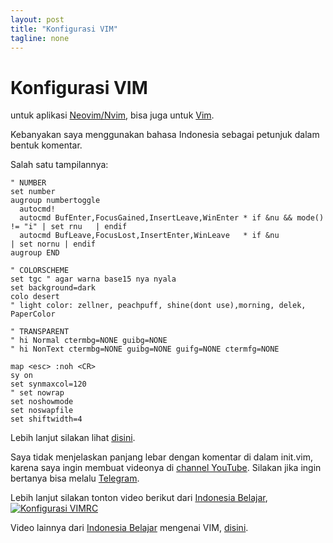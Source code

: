 ```yaml
---
layout: post
title: "Konfigurasi VIM"
tagline: none
---
```


# Konfigurasi VIM

untuk aplikasi [Neovim/Nvim](https://neovim.io/), bisa juga untuk [Vim](https://www.vim.org/).  

Kebanyakan saya menggunakan bahasa Indonesia sebagai petunjuk dalam bentuk komentar.  

Salah satu tampilannya:

```
" NUMBER
set number
augroup numbertoggle
  autocmd!
  autocmd BufEnter,FocusGained,InsertLeave,WinEnter * if &nu && mode() != "i" | set rnu   | endif
  autocmd BufLeave,FocusLost,InsertEnter,WinLeave   * if &nu                  | set nornu | endif
augroup END

" COLORSCHEME
set tgc " agar warna base15 nya nyala
set background=dark
colo desert
" light color: zellner, peachpuff, shine(dont use),morning, delek, PaperColor

" TRANSPARENT
" hi Normal ctermbg=NONE guibg=NONE
" hi NonText ctermbg=NONE guibg=NONE guifg=NONE ctermfg=NONE

map <esc> :noh <CR>
sy on
set synmaxcol=120
" set nowrap
set noshowmode
set noswapfile  
set shiftwidth=4  
```

Lebih lanjut silakan lihat [disini](https://github.com/ihsanpraditya/ihsanpraditya.github.io/tree/main/files/init.vim).

Saya tidak menjelaskan panjang lebar dengan komentar di dalam init.vim, karena saya ingin membuat videonya di [channel YouTube](https://m.youtube.com/channel/UCy6dWhcb_pWIUvuSjs6bxWw). Silakan jika ingin bertanya bisa melalu [Telegram](https://t.me/ihsan_praditya).  

Lebih lanjut silakan tonton video berikut dari [Indonesia Belajar](https://youtube.com/IndonesiaBelajarKomputer),  
[![Konfigurasi VIMRC](https://github.com/ihsanpraditya/ihsanpraditya.github.io/tree/main/images/vimrc-indonesia-belajar.jpeg)](https://m.youtube.com/watch?v=FLslTw9c8ik)  

Video lainnya dari [Indonesia Belajar](https://youtube.com/IndonesiaBelajarKomputer) mengenai VIM, [disini](https://m.youtube.com/playlist?list=PL2O3HdJI4voE_mHibdvrDqNj_vZaKCZGC).  

<pre>

















</pre>
